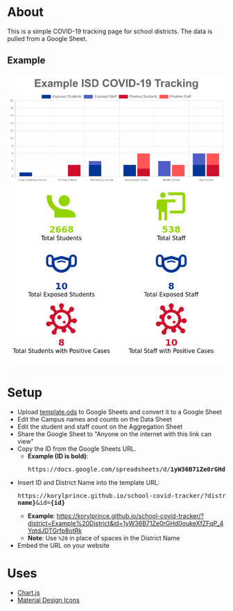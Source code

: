 # About

This is a simple COVID-19 tracking page for school districts. The data is pulled from a Google Sheet.

## Example

![Example Screenshot](https://raw.githubusercontent.com/korylprince/school-covid-tracker/master/screenshot.png)

# Setup

* Upload [template.ods](https://raw.githubusercontent.com/korylprince/school-covid-tracker/master/template.ods) to Google Sheets and convert it to a Google Sheet
* Edit the Campus names and counts on the Data Sheet
* Edit the student and staff count on the Aggregation Sheet
* Share the Google Sheet to "Anyone on the internet with this link can view"
* Copy the ID from the Google Sheets URL.
  * **Example (ID is bold)**: <pre>https&#58;//docs.google.com/spreadsheets/d/<strong>1yW36B71Ze0rGHd0oukeXfZFqP_4YqtdJDTGrfp8otRk</strong>/edit#gid=0</pre>
* Insert ID and District Name into the template URL: <pre>https&#58;//korylprince.github.io/school-covid-tracker/?district=<strong>{district name}</strong>&id=<strong>{id}</strong></pre>
  * **Example**: <https://korylprince.github.io/school-covid-tracker/?district=Example%20District&id=1yW36B71Ze0rGHd0oukeXfZFqP_4YqtdJDTGrfp8otRk>
  * **Note**: Use `%20` in place of spaces in the District Name
* Embed the URL on your website

# Uses

* [Chart.js](https://www.chartjs.org/)
* [Material Design Icons](https://materialdesignicons.com/)
